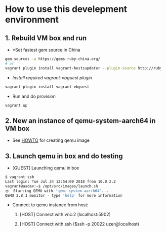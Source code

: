 # How to use this develepment environment

## 1. Rebuild VM box and run

* *Set fastest gem source in China

```Bash
gem sources -a https://gems.ruby-china.org/
# or
vagrant plugin install vagrant-hostsupdater --plugin-source http://rubygems.org/
```

* *Install required vagrant-vbguest plugin*

```Bash
vagrant plugin install vagrant-vbguest
```

* Run and do provision

```Bash
vagrant up
```

## 2. New an instance of qemu-system-aarch64 in VM box

* See [HOWTO](../images/HOWTO.md) for creating qemu image

## 3. Launch qemu in box and do testing 

* [GUEST] Launching qemu in box
```Bash
$ vagrant ssh
Last login: Tue Jul 24 12:54:09 2018 from 10.0.2.2
vagrant@aadev:~$ /opt/src/images/launch.sh
🌞  Starting QEMU with 'qemu-system-aarch64'...
QEMU 2.8.1 monitor - type 'help' for more information
```

* Connect to qemu instance from host:

  1. [HOST] Connect with vnc:2 (localhost:5902)

  2. [HOST] Connect with ssh ($ssh -p 20022 uzer@localhost)
